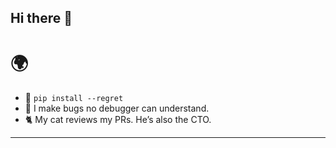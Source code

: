 ## Hi there 👋

<!--
**dio0x1a/dio0x1a** is a ✨ _special_ ✨ repository because its `README.md` (this file) appears on your GitHub profile.

Here are some ideas to get you started:

- 🔭 I’m currently working on ...
- 🌱 I’m currently learning ...
- 👯 I’m looking to collaborate on ...
- 🤔 I’m looking for help with ...
- 💬 Ask me about ...
- 📫 How to reach me: ...
- 😄 Pronouns: ...
- ⚡ Fun fact: ...
-->

# 🌍

- 🫠 `pip install --regret`
- 🐛 I make bugs no debugger can understand.
- 🐈 My cat reviews my PRs. He’s also the CTO.

---
